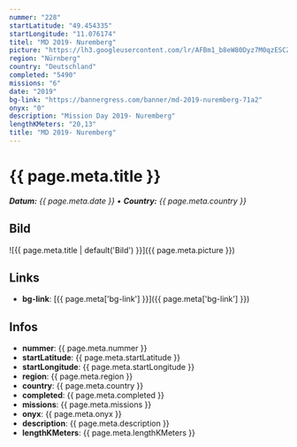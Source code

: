 ```yaml
---
nummer: "228"
startLatitude: "49.454335"
startLongitude: "11.076174"
titel: "MD 2019- Nuremberg"
picture: "https://lh3.googleusercontent.com/lr/AFBm1_b8eW80Dyz7M0qzESCZ4SEgcdzO-xDmuyNKpTFk7-cL0OimYRUGavaf7rIGLqN4xiQ2w8iuAmRXQyHQuOQUnzGwZuJRg7oTVc6-_oWqr7lYF3yFFpyzSZzxGL4TeON-EHtnqdqempb7ihOfMOd40Luf-Glzm2aLn6Z0mTzA93DIEsqN4dBXBXYICxqXVRBIJxJcKeypX98Mx-qMIPyqk_xnGJNYd_76A7pdZYL2z-AUGXo3FUBFFfWjRuTlL1nUDJY3zSZOWomA3jSUbUpCAJ8qT7m3Ja_ppRiKfkWuACYGonqxZkuHMwlNZJy7AUXDmBrbR1KkdMrm_RpgrOj60Ku9H_mpGRzGpE4qsc3svIF2PWFwecSccnvfOjGedh2kn_SkMXBnmjXLz4gYKPW13-bQjtHyoUKVnzIjc6Sy_sMnRG1SlN03MDG9u-RmtEpDlEfQ2asZR004P-KAMg1La2QH2o3U7RqHbJOpOl0wR42fOfjkVWPV78QNGDquknqTA21kL4JdEWwjh_sE7S_8g0yA8r2LK4upYqYKVWxNz5UElFW1w67ekIUKzHS94Me-es0OqWks9t8Xuvy6Qk_8whCWcHnkVIHP6lQniRgOzrFSx17mBZLYTyJQWJ9cN9aiWnFhVYGhMh0iPGJfZlc9DGlBaA0lrJaEzccIfASLS3u-6Qg6hv8gdp47MHB0nPxLMmvRNCyeUMpYVNDYqbaR6xhY5W1gsaMv_BmbIeFc50BHosM1dg-3t_OadfAugK7-aRbGacN0DfO3JdUtJAalNP5f_Y1tlHBhyQv3Yt8FvLx460NhfsrSThDPhNPPnMNaXc6c1tPX4hrRf6HrHzOSwYkF1LGXdvPCOuPb"
region: "Nürnberg"
country: "Deutschland"
completed: "5490"
missions: "6"
date: "2019"
bg-link: "https://bannergress.com/banner/md-2019-nuremberg-71a2"
onyx: "0"
description: "Mission Day 2019- Nuremberg"
lengthKMeters: "20,13"
title: "MD 2019- Nuremberg"
---
```


# {{ page.meta.title }}
_**Datum:** {{ page.meta.date }} • **Country:** {{ page.meta.country }}_

## Bild
![{{ page.meta.title | default('Bild') }}]({{ page.meta.picture }})

## Links
- **bg-link**: [{{ page.meta['bg-link'] }}]({{ page.meta['bg-link'] }})

## Infos
- **nummer**: {{ page.meta.nummer }}
- **startLatitude**: {{ page.meta.startLatitude }}
- **startLongitude**: {{ page.meta.startLongitude }}
- **region**: {{ page.meta.region }}
- **country**: {{ page.meta.country }}
- **completed**: {{ page.meta.completed }}
- **missions**: {{ page.meta.missions }}
- **onyx**: {{ page.meta.onyx }}
- **description**: {{ page.meta.description }}
- **lengthKMeters**: {{ page.meta.lengthKMeters }}

